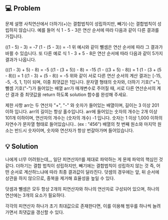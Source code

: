 ## 💻 Problem

문제 설명
사칙연산에서 더하기(+)는 결합법칙이 성립하지만, 빼기(-)는 결합법칙이 성립하지 않습니다.
예를 들어 식 1 - 5 - 3은 연산 순서에 따라 다음과 같이 다른 결과를 가집니다.

((1 - 5) - 3) = -7
(1 - (5 - 3)) = -1
위 예시와 같이 뺄셈은 연산 순서에 따라 그 결과가 바뀔 수 있습니다.
또 다른 예로 식 1 - 3 + 5 - 8은 연산 순서에 따라 다음과 같이 5가지 결과가 나옵니다.

(((1 - 3) + 5) - 8) = -5
((1 - (3 + 5)) - 8) = -15
(1 - ((3 + 5) - 8)) = 1
(1 - (3 + (5 - 8))) = 1
((1 - 3) + (5 - 8)) = -5
위와 같이 서로 다른 연산 순서의 계산 결과는 [-15, -5, -5, 1, 1]이 되며, 이중 최댓값은 1입니다.
문자열 형태의 숫자와, 더하기 기호("+"), 뺄셈 기호("-")가 들어있는 배열 arr가 매개변수로 주어질 때, 서로 다른 연산순서의 계산 결과 중 최댓값을 return 하도록 solution 함수를 완성해 주세요.

제한 사항
arr는 두 연산자 "+", "-" 와 숫자가 들어있는 배열이며, 길이는 3 이상 201 이하 입니다.
arr의 길이는 항상 홀수입니다.
arr에 들어있는 숫자의 개수는 2개 이상 101개 이하이며, 연산자의 개수는 (숫자의 개수) -1 입니다.
숫자는 1 이상 1,000 이하의 자연수가 문자열 형태로 들어있습니다.. (ex : "456")
배열의 첫 번째 원소와 마지막 원소는 반드시 숫자이며, 숫자와 연산자가 항상 번갈아가며 들어있습니다.
<br/>

## 💡 Solution

나에게 너무 어려웠는데,,,
일단 피연산자!!를 제대로 파악하는 게 문제 파악의 핵심인 것 같다.
더하기는 결합 법칙이 성립하지만, 빼기에는 결합법칙이 성립하지 않는 것
즉, 어떤 순서로 계산하느냐에 따라 최종 결과값이 달라진다.
덧셈의 경우에는 앞, 뒤 순서에 상관을 하지 않으므로, 중복을 제거해 효율성을 높일 수 있다.

덧셈과 뺄셈은 모두 항상 2개의 피연산자와 하나의 연산자로 구성되어 있으며,
하나의 연산에는 3개의 요소가 필요하다.

각각의 피연산자 하나가 초기 최대값으로 존재한다면, 이를 이용해 범우를 하나씩 늘려가면서
최댓값을 갱신할 수 있다.
